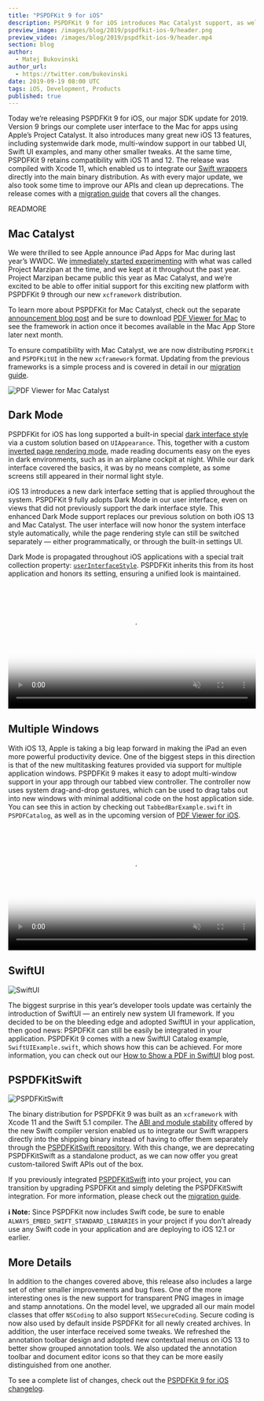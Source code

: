 ```yaml
---
title: "PSPDFKit 9 for iOS"
description: PSPDFKit 9 for iOS introduces Mac Catalyst support, as well as many great new iOS 13 features such as native Dark Mode and multi-window support.
preview_image: /images/blog/2019/pspdfkit-ios-9/header.png
preview_video: /images/blog/2019/pspdfkit-ios-9/header.mp4
section: blog
author:
  - Matej Bukovinski
author_url:
  - https://twitter.com/bukovinski
date: 2019-09-19 08:00 UTC
tags: iOS, Development, Products
published: true
---
```


Today we’re releasing PSPDFKit 9 for iOS, our major SDK update for 2019. Version 9 brings our complete user interface to the Mac for apps using Apple’s Project Catalyst. It also introduces many great new iOS 13 features, including systemwide dark mode, multi-window support in our tabbed UI, Swift UI examples, and many other smaller tweaks. At the same time, PSPDFKit 9 retains compatibility with iOS 11 and 12. The release was compiled with Xcode 11, which enabled us to integrate our [Swift wrappers][] directly into the main binary distribution. As with every major update, we also took some time to improve our APIs and clean up deprecations. The release comes with a [migration guide][] that covers all the changes.

READMORE

## Mac Catalyst

We were thrilled to see Apple announce iPad Apps for Mac during last year’s WWDC. We [immediately started experimenting][marzipan blog post] with what was called Project Marzipan at the time, and we kept at it throughout the past year. Project Marzipan became public this year as Mac Catalyst, and we’re excited to be able to offer initial support for this exciting new platform with PSPDFKit 9 through our new `xcframework` distribution.

To learn more about PSPDFKit for Mac Catalyst, check out the separate [announcement blog post][mac catalyst blog post] and be sure to download [PDF Viewer for Mac][pdf viewer] to see the framework in action once it becomes available in the Mac App Store later next month.

To ensure compatibility with Mac Catalyst, we are now distributing `PSPDFKit` and `PSPDFKitUI` in the new `xcframework` format. Updating from the previous frameworks is a simple process and is covered in detail in our [migration guide][].

![PDF Viewer for Mac Catalyst](/images/blog/2019/pspdfkit-ios-9/pdf_viewer_mac.jpg)

## Dark Mode

PSPDFKit for iOS has long supported a built-in special [dark interface style][appearance mode guide] via a custom solution based on `UIAppearance`. This, together with a custom [inverted page rendering mode][color-correct night mode], made reading documents easy on the eyes in dark environments, such as in an airplane cockpit at night. While our dark interface covered the basics, it was by no means complete, as some screens still appeared in their normal light style.

iOS 13 introduces a new dark interface setting that is applied throughout the system. PSPDFKit 9 fully adopts Dark Mode in our user interface, even on views that did not previously support the dark interface style. This enhanced Dark Mode support replaces our previous solution on both iOS 13 and Mac Catalyst. The user interface will now honor the system interface style automatically, while the page rendering style can still be switched separately — either programmatically, or through the built-in settings UI.

Dark Mode is propagated throughout iOS applications with a special trait collection property: [`userInterfaceStyle`][userinterfacestyle]. PSPDFKit inherits this from its host application and honors its setting, ensuring a unified look is maintained.

<video src="/images/blog/2019/pspdfkit-ios-9/dark_mode.mp4"
 poster="/images/blog/2019/pspdfkit-ios-9/dark_mode.png"
 width="100%"
 data-controller="video"
 data-video-autoplay="true"
 controls
 playsinline
 loop
 muted>
</video>

## Multiple Windows

With iOS 13, Apple is taking a big leap forward in making the iPad an even more powerful productivity device. One of the biggest steps in this direction is that of the new multitasking features provided via support for multiple application windows. PSPDFKit 9 makes it easy to adopt multi-window support in your app through our tabbed view controller. The controller now uses system drag-and-drop gestures, which can be used to drag tabs out into new windows with minimal additional code on the host application side. You can see this in action by checking out `TabbedBarExample.swift` in `PSPDFCatalog`, as well as in the upcoming version of [PDF Viewer for iOS][pdf viewer].

<video src="/images/blog/2019/pspdfkit-ios-9/multi-window.mp4"
 poster="/images/blog/2019/pspdfkit-ios-9/multi-window.png"
 width="100%"
 data-controller="video"
 data-video-autoplay="true"
 controls
 playsinline
 loop
 muted>
</video>

## SwiftUI

![SwiftUI](/images/blog/2019/pspdfkit-ios-9/swiftui.png)

The biggest surprise in this year’s developer tools update was certainly the introduction of SwiftUI — an entirely new system UI framework. If you decided to be on the bleeding edge and adopted SwiftUI in your application, then good news: PSPDFKit can still be easily be integrated in your application. PSPDFKit 9 comes with a new SwiftUI Catalog example, `SwiftUIExample.swift`, which shows how this can be achieved. For more information, you can check out our [How to Show a PDF in SwiftUI][swiftui blog post] blog post.

## PSPDFKitSwift

![PSPDFKitSwift](/images/blog/2019/pspdfkit-ios-9/pspdfkitswift.png)

The binary distribution for PSPDFKit 9 was built as an `xcframework` with Xcode 11 and the Swift 5.1 compiler. The [ABI and module stability][] offered by the new Swift compiler version enabled us to integrate our Swift wrappers directly into the shipping binary instead of having to offer them separately through the [PSPDFKitSwift repository][swift wrappers]. With this change, we are deprecating PSPDFKitSwift as a standalone product, as we can now offer you great custom-tailored Swift APIs out of the box.

If you previously integrated [PSPDFKitSwift][swift wrappers] into your project, you can transition by upgrading PSPDFKit and simply deleting the PSPDFKitSwift integration. For more information, please check out the [migration guide][].

<div class="alert alert-warning">
<p><b>ℹ️ Note:</b> Since PSPDFKit now includes Swift code, be sure to enable <code>ALWAYS_EMBED_SWIFT_STANDARD_LIBRARIES</code> in your project if you don’t already use any Swift code in your application and are deploying to iOS 12.1 or earlier.</p>
</div>

## More Details

In addition to the changes covered above, this release also includes a large set of other smaller improvements and bug fixes. One of the more interesting ones is the new support for transparent PNG images in image and stamp annotations. On the model level, we upgraded all our main model classes that offer `NSCoding` to also support `NSSecureCoding`. Secure coding is now also used by default inside PSPDFKit for all newly created archives. In addition, the user interface received some tweaks. We refreshed the annotation toolbar design and adopted new contextual menus on iOS 13 to better show grouped annotation tools. We also updated the annotation toolbar and document editor icons so that they can be more easily distinguished from one another.

To see a complete list of changes, check out the [PSPDFKit 9 for iOS changelog][ios 9 changelog].

[ios 9 changelog]: /changelog/ios/#9.0.0
[migration guide]: /guides/ios/current/migration-guides/pspdfkit-9-migration-guide/
[swift wrappers]: https://github.com/PSPDFKit/PSPDFKitSwift
[abi and module stability]: https://swift.org/blog/abi-stability-and-more/
[marzipan blog post]: https://pspdfkit.com/blog/2018/porting-ios-apps-to-mac-marzipan-iosmac-uikit-appkit/
[mac catalyst blog post]: https://pspdfkit.com/blog/2019/pspdfkit-for-mac-catalyst/
[pdf viewer]: https://pdfviewer.io/
[swiftui blog post]: https://pspdfkit.com/blog/2019/how-to-show-a-pdf-in-swiftui/
[appearance mode guide]: https://pspdfkit.com/guides/ios/current/customizing-the-interface/appearance-mode-manager/
[color-correct night mode]: https://pspdfkit.com/blog/2018/color-correct-night-mode/
[userinterfacestyle]: https://developer.apple.com/documentation/uikit/uitraitcollection/1651063-userinterfacestyle
